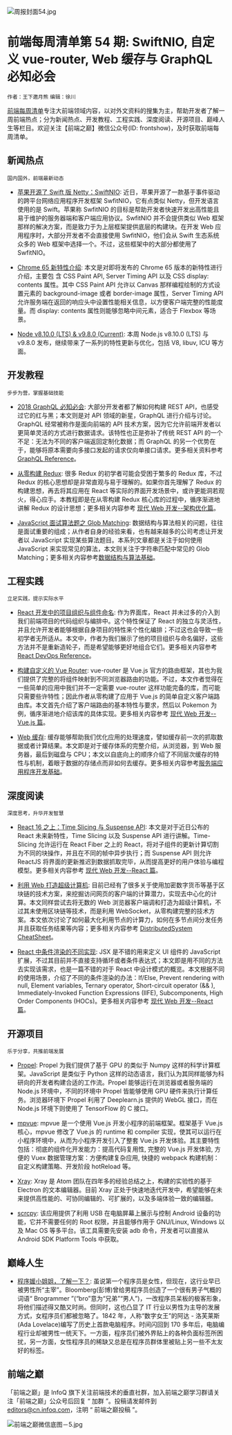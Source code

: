 ![周报封面54.jpg](http://upload-images.jianshu.io/upload_images/1647496-9533a9cf0d76768e.jpg?imageMogr2/auto-orient/strip%7CimageView2/2/w/1240)

# 前端每周清单第 54 期: SwiftNIO, 自定义 vue-router, Web 缓存与 GraphQL 必知必会

`作者：王下邀月熊` `编辑：徐川`

[前端每周清单](http://www.infoq.com/cn/FE-Weekly)专注大前端领域内容，以对外文资料的搜集为主，帮助开发者了解一周前端热点；分为新闻热点、开发教程、工程实践、深度阅读、开源项目、巅峰人生等栏目。欢迎关注【前端之巅】微信公众号(ID: frontshow)，及时获取前端每周清单。

## 新闻热点

`国内国外，前端最新动态`

- [苹果开源了 Swift 版 Netty：SwiftNIO](https://parg.co/UFR): 近日，苹果开源了一款基于事件驱动的跨平台网络应用程序开发框架 SwfitNIO，它有点类似 Netty，但开发语言使用的是 Swift。苹果称 SwfitNIO 的目标是帮助开发者快速开发出高性能且易于维护的服务器端和客户端应用协议。SwfitNIO 并不会提供类似 Web 框架那样的解决方案，而是致力于为上层框架提供底层的构建块。在开发 Web 应用程序时，大部分开发者不会直接使用 SwfitNIO，他们会从 Swift 生态系统众多的 Web 框架中选择一个。不过，这些框架中的大部分都使用了 SwfitNIO。

- [Chrome 65 新特性介绍](https://developers.google.com/web/updates/2018/03/nic65): 本文是对即将发布的 Chrome 65 版本的新特性进行介绍，主要包 含 CSS Paint API, Server Timing API 以及 CSS display: contents 属性。其中 CSS Paint API 允许以 Canvas 那样编程绘制的方式设置元素的 background-image 或者 border-image 属性，Server Timing API 允许服务端在返回的响应头中设置性能相关信息，以方便客户端完整的性能度量。而 display: contents 属性则能够忽略中间元素，适合于 Flexbox 等场景。

- [Node v8.10.0 (LTS) & v9.8.0 (Current)](https://nodejs.org/en/blog/release/v8.10.0/): 本周 Node.js v8.10.0 (LTS) 与 v9.8.0 发布，继续带来了一系列的特性更新与优化，包括 V8, libuv, ICU 等方面。

## 开发教程

`步步为营，掌握基础技能`

- [2018 GraphQL 必知必会](https://medium.com/@weblab_tech/graphql-everything-you-need-to-know-58756ff253d8): 大部分开发者都了解如何构建 REST API，也感受过它的红与黑；本文则是对 API 领域的新星，GraphQL 进行介绍与讨论。GraphQL 经常被称作是面向前端的 API 技术方案，因为它允许前端开发者以更简单灵活的方式进行数据请求。该特性也正是弥补了传统 REST API 的一个不足：无法为不同的客户端返回定制化数据；而 GraphQL 的另一个优势在于，能够将原本需要向多接口发起的请求仅向单接口请求。更多相关资料参考 [GraphQL Reference](https://parg.co/UX2)。

- [从零构建 Redux](https://parg.co/Uah): 很多 Redux 的初学者可能会受困于繁多的 Redux 库，不过 Redux 的核心思想却是非常直观与易于理解的。如果你首先理解了 Redux 的构建思想，再去将其应用在 React 等实际的界面开发场景中，或许更能洞若观火，得心应手。本教程即是在从零构建 Redux 核心库的过程中，循序渐进地讲解 Redux 的设计思想；更多相关内容参考 [现代 Web 开发--架构优化篇](https://github.com/wx-chevalier/Web-Series)。

- [JavaScript 面试算法题之 Glob Matching](http://thecodebarbarian.com/algorithm-interview-questions-in-js-glob-matching.html): 数据结构与算法相关的问题，往往是面试重要的组成；从作者自身的经验来看，也有越来越多的公司考虑让开发者以 JavaScript 实现某些算法题目。本系列文章都是关注于如何使用 JavaScript 来实现常见的算法，本文则关注于字符串匹配中常见的 Glob Matching；更多相关内容参考[数据结构与算法基础](https://parg.co/UFy)。

## 工程实践

`立足实践，提示实际水平`

- [React 开发中的项目组织与组件命名](https://parg.co/Ugc): 作为界面库，React 并未过多的介入到我们前端项目的代码组织与编排中。这个特性保证了 React 的独立与灵活性，并且允许开发者能够根据自身项目的特性来个性化编排；不过这也会导致一些初学者无所适从。本文中，作者为我们展示了他的项目组织与命名偏好，这些方法并不是重新造轮子，而是希望能够更好地组合它们。更多相关内容参考 [React DevOps Reference](https://parg.co/UFX)。

- [构建自定义的 Vue Router](https://css-tricks.com/build-a-custom-vue-router/): vue-router 是 Vue.js 官方的路由框架，其也为我们提供了完整的将组件映射到不同浏览器路由的功能。不过，本文作者觉得在一些简单的应用中我们并不一定需要 vue-router 这样功能完备的库，而可能只需要些许特性；因此作者从零构建了应用于 Vue.js 的简单自定义客户端路由库。本文首先介绍了客户端路由的基本特性与要求，然后以 Pokemon 为例，循序渐进地介绍该库的具体实现。更多相关内容参考 [现代 Web 开发--Vue.js 篇](https://github.com/wx-chevalier/Web-Series)。

- [Web 缓存](https://parg.co/UFt): 缓存能够帮助我们优化应用的处理速度，譬如缓存前一次的抓取数据或者计算结果。本文即是对于缓存体系的完整介绍，从浏览器，到 Web 服务器，最后到磁盘与 CPU；本文以自底向上的顺序介绍了不同层次缓存的特性与机制，着眼于数据的存储点而非如何去缓存。更多相关内容参考[服务端应用程序开发基础](https://parg.co/UFe)。

## 深度阅读

`深度思考，升华开发智慧`

- [React 16 之上：Time Slicing 与 Suspense API](https://auth0.com/blog/time-slice-suspense-react16/): 本文是对于近日公布的 React 未来新特性，Time Slicing 以及 Suspense API 进行讲解。Time-Slicing 允许运行在 React Fiber 之上的 React，将对子组件的更新计算切割为不同的块操作，并且在不同的帧中异步执行；而 Suspense API 则允许 ReactJS 将界面的更新推迟到数据抓取完毕，从而提高更好的用户体验与编程模型。更多相关内容参考 [现代 Web 开发--React 篇](https://github.com/wx-chevalier/Web-Series)。

- [利用 Web 打造超级计算机](http://ben.akrin.com/?p=5997): 目前已经有了很多关于使用加密数字货币等基于区块链的技术方案，来挖掘访问网页的客户端的计算潜力，实现去中心化的计算。本文同样尝试去将无数的 Web 浏览器客户端调和打造为超级计算机，不过其未使用区块链等技术，而是利用 WebSocket，从零构建完整的技术方案。本文依次讨论了如何最大化利用节点的计算力，如何在多节点间分发任务并且获取任务结果等内容；更多相关内容参考 [DistributedSystem CheatSheet](https://parg.co/UFI)。

- [React 中条件渲染的不同实现](https://parg.co/UFV): JSX 是不错的用来定义 UI 组件的 JavaScript 扩展，不过其目前并不直接支持循环或者条件表达式；本文即是用不同的方法去实现该需求，也是一篇不错的对于 React 中设计模式的概览。本文根据不同的使用场景，介绍了不同的条件渲染的办法：If/Else, Prevent rendering with null, Element variables, Ternary operator, Short-circuit operator (&& ), Immediately-Invoked Function Expressions (IIFE), Subcomponents, High Order Components (HOCs)。更多相关内容参考 [现代 Web 开发--React 篇](https://github.com/wx-chevalier/Web-Series)。

## 开源项目

`乐于分享，共推前端发展`

- [Propel](http://propelml.org/): Propel 为我们提供了基于 GPU 的类似于 Numpy 这样的科学计算框架。JavaScript 是类似于 Python 这样的动态语言，我们认为其同样能够为科研向的开发者构建合适的工作流。Propel 能够运行在浏览器或者服务端的 Node.js 环境中，不同的环境中 Propel 皆能够使用 GPU 硬件来执行计算任务。浏览器环境下 Propel 利用了 Deeplearn.js 提供的 WebGL 接口，而在 Node.js 环境下则使用了 TensorFlow 的 C 接口。

- [mpvue](https://github.com/Meituan-Dianping/mpvue): mpvue 是一个使用 Vue.js 开发小程序的前端框架。框架基于 Vue.js 核心，mpvue 修改了 Vue.js 的 runtime 和 compiler 实现，使其可以运行在小程序环境中，从而为小程序开发引入了整套 Vue.js 开发体验。其主要特性包括：彻底的组件化开发能力：提高代码复用性, 完整的 Vue.js 开发体验, 方便的 Vuex 数据管理方案：方便构建复杂应用, 快捷的 webpack 构建机制：自定义构建策略、开发阶段 hotReload 等。

- [Xray](https://github.com/atom/xray): Xray 是 Atom 团队在四年多的经验总结之上，构建的实验性的基于 Electron 的文本编辑器。目前 Xray 正处于快速地迭代开发中，希望能够在未来提供高性能的、可协同编辑的、可扩展的，以及多端体验一致的编辑器。

- [scrcpy](https://github.com/Genymobile/scrcpy): 该应用提供了利用 USB 在电脑屏幕上展示与控制 Android 设备的功能，它并不需要任何的 Root 权限，并且能够作用于 GNU/Linux, Windows 以及 Mac OS 等多平台。该工具需要先安装 adb 命令，开发者可以直接从 Android SDK Platform Tools 中获取。

## 巅峰人生

- [程序媛小姐姐，了解一下？](https://parg.co/UFf): 虽说第一个程序员是女性，但现在，这行业早已被男性所“主宰”。Bloomberg(彭博)曾给男程序员创造了一个很有男子气概的词语“ Brogrammer ”(“bro”意为“兄弟”“男人”)，一改程序员呆板的极客形象，将他们描述得又酷又时尚。但同时，这也凸显了 IT 行业以男性为主导的发展方式，女程序员们都被忽略了。1842 年，人称“数字女王”的阿达 - 洛芙莱斯(Ada Lovelace)编写了历史上首款电脑程序。时间闪回到 170 多年后，电脑编程行业却被男性一统天下。一方面，程序员们被外界贴上的各种负面标签所困扰，另一方面，女性程序员的稀缺又总是在程序员群体里被贴上另一些不太友好的标签。

## 前端之巅

「前端之巅」是 InfoQ 旗下关注前端技术的垂直社群，加入前端之巅学习群请关注「前端之巅」公众号后回复 “ 加群 ”。投稿请发邮件到 editors@cn.infoq.com，注明 “ 前端之巅投稿 ”。

![前端之巅微信底图－5.jpg](http://upload-images.jianshu.io/upload_images/1647496-01712a993d2b23de.jpg?imageMogr2/auto-orient/strip%7CimageView2/2/w/1240)
